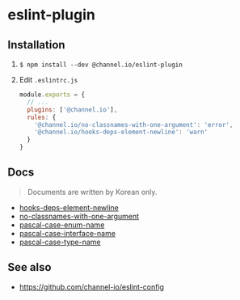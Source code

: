 # eslint-plugin

## Installation
1. `$ npm install --dev @channel.io/eslint-plugin`

2. Edit `.eslintrc.js`

    ```js
    module.exports = {
      // ...
      plugins: ['@channel.io'],
      rules: {
        '@channel.io/no-classnames-with-one-argument': 'error',
        '@channel.io/hooks-deps-element-newline': 'warn'
      }
    }
    ```

## Docs
> Documents are written by Korean only.
- [hooks-deps-element-newline](./docs/hooks-deps-element-newline.md)
- [no-classnames-with-one-argument](./docs/no-classnames-with-one-argument.md)
- [pascal-case-enum-name](./docs/pascal-case-enum-name.md)
- [pascal-case-interface-name](./docs/pascal-case-interface-name.md)
- [pascal-case-type-name](./docs/pascal-case-type-name.md)

## See also
- https://github.com/channel-io/eslint-config
